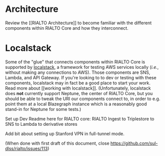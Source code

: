 # Architecture

Review the [[RIALTO Architecture]] to become familiar with the different components within RIALTO Core and how they interconnect.

# Localstack

Some of the "glue" that connects components within RIALTO Core is supported by [localstack](https://github.com/localstack/localstack), a framework for testing AWS services locally (*i.e.*, without making any connections to AWS). Those components are SNS, Lambda, and API Gateway. If you're looking to to dev or testing with these components, localstack may in fact be a good place to start your work. Read more about [[working with localstack]]. (Unfortunately, localstack does **not** currently support Neptune, the center of RIALTO Core, but you should be able to tweak the URI our components connect to, in order to e.g. point them at a local Blazegraph instance which is a reasonably good stand-in for Neptune for some tests.)

Set up Dev Readme here for RIALTO core: RIALTO Ingest to Triplestore to SNS to Lambda to derivative stores

Add bit about setting up Stanford VPN in full-tunnel mode.

(When done with first draft of this document, close https://github.com/sul-dlss/rialto/issues/113)